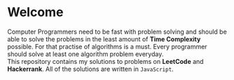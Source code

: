 # Welcome
Computer Programmers need to be fast with problem solving and should be able to solve the problems in the least amount of **Time Complexity** possible. For that practise of algorithms is a must. Every programmer should solve at least one algorithm problem everyday.  
This repository contains my solutions to problems on **LeetCode** and **Hackerrank**. All of the solutions are written in `JavaScript`.